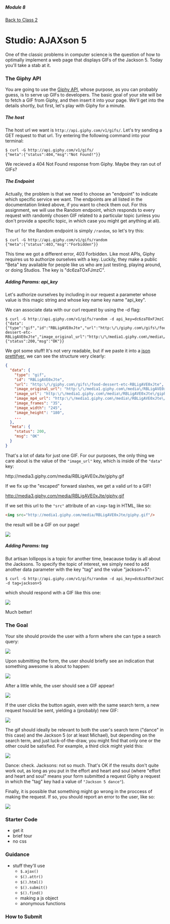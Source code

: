 ##### Module 8

[Back to Class 2](../../class2)

# Studio: AJAXson 5

One of the classic problems in computer science is the question of how to optimally implement a web page that displays GIFs of the Jackson 5. Today you'll take a stab at it.

### The Giphy API

You are going to use the <a href="https://github.com/Giphy/GiphyAPI" target="_blank">Giphy API</a>, whose purpose, as you can probably guess, is to serve up GIFs to developers. The basic goal of your site will be to fetch a GIF from Giphy, and then insert it into your page. We'll get into the details shortly, but first, let's play with Giphy for a minute.

##### The host

The host url we want is `http://api.giphy.com/v1/gifs/`. Let's try sending a GET request to that url. Try entering the following command into your terminal:

```nohighlight
$ curl -G http://api.giphy.com/v1/gifs/
{"meta":{"status":404,"msg":"Not Found!"}}
```

We recieved a 404 Not Found response from Giphy. Maybe they ran out of GIFs?

##### The Endpoint

Actually, the problem is that we need to choose an "endpoint" to indicate which specific service we want. The endpoints are all listed in the documentation linked above, if you want to check them out. For this assignment, we will use the Random endpoint, which responds to every request with randomly chosen GIF related to a particular topic (unless you don't provide a specific topic, in which case you might get anything at all). 

The url for the Random endpoint is simply `/random`, so let's try this:

```nohighight
$ curl -G http://api.giphy.com/v1/gifs/random
{"meta":{"status":403,"msg":"Forbidden"}}
```

This time we got a different error, 403 Forbidden. Like most APIs, Giphy requires us to authorize ourselves with a key. Luckily, they make a public "Beta" key available for people like us who are just testing, playing around, or doing Studios. The key is "dc6zaTOxFJmzC". 

##### Adding Params: api_key

Let's authorize ourselves by including in our request a parameter whose value is this magic string and whose key name key name "api_key".

We can associate data with our curl request by using the -d flag:

```nohighlight
$ curl -G http://api.giphy.com/v1/gifs/random -d api_key=dc6zaTOxFJmzC
{"data":{"type":"gif","id":"RBLigAVE0xJte","url":"http:\/\/giphy.com\/gifs\/food-dessert-etc-RBLigAVE0xJte","image_original_url":"http:\/\/media1.giphy.com\/media\/RBLigAVE0xJte\/giphy.gif","image_url":"http:\/\/media1.giphy.com\/media\/RBLigAVE0xJte\/giphy.gif","image_mp4_url":"http:\/\/media1.giphy.com\/media\/RBLigAVE0xJte\/giphy.mp4","image_frames":"35","image_width":"245","image_height":"180","fixed_height_downsampled_url":"http:\/\/media1.giphy.com\/media\/RBLigAVE0xJte\/200_d.gif","fixed_height_downsampled_width":"272","fixed_height_downsampled_height":"200","fixed_width_downsampled_url":"http:\/\/media1.giphy.com\/media\/RBLigAVE0xJte\/200w_d.gif","fixed_width_downsampled_width":"200","fixed_width_downsampled_height":"147","fixed_height_small_url":"http:\/\/media1.giphy.com\/media\/RBLigAVE0xJte\/100.gif","fixed_height_small_still_url":"http:\/\/media1.giphy.com\/media\/RBLigAVE0xJte\/100_s.gif","fixed_height_small_width":"136","fixed_height_small_height":"100","fixed_width_small_url":"http:\/\/media1.giphy.com\/media\/RBLigAVE0xJte\/100w.gif","fixed_width_small_still_url":"http:\/\/media1.giphy.com\/media\/RBLigAVE0xJte\/100w_s.gif","fixed_width_small_width":"100","fixed_width_small_height":"73","username":"","caption":""},"meta":{"status":200,"msg":"OK"}}
```

We got some stuff! It's not very readable, but if we paste it into a <a href="http://jsonprettyprint.com" target="_blank">json prettifyer</a>, we can see the structure very clearly:

```json
{
  "data": {
    "type": "gif",
    "id": "RBLigAVE0xJte",
    "url": "http:\/\/giphy.com\/gifs\/food-dessert-etc-RBLigAVE0xJte",
    "image_original_url": "http:\/\/media1.giphy.com\/media\/RBLigAVE0xJte\/giphy.gif",
    "image_url": "http:\/\/media1.giphy.com\/media\/RBLigAVE0xJte\/giphy.gif",
    "image_mp4_url": "http:\/\/media1.giphy.com\/media\/RBLigAVE0xJte\/giphy.mp4",
    "image_frames": "35",
    "image_width": "245",
    "image_height": "180",
    ...
  },
  "meta": {
    "status": 200,
    "msg": "OK"
  }
}
```

That's a lot of data for just one GIF. For our purposes, the only thing we care about is the value of the `"image_url"` key, which is inside of the `"data"` key:

http:\/\/media3.giphy.com\/media\/RBLigAVE0xJte\/giphy.gif

If we fix up the "escaped" forward slashes, we get a valid url to a GIF!

http://media3.giphy.com/media/RBLigAVE0xJte/giphy.gif

If we set this url to the `"src"` attribute of an `<img>` tag in HTML, like so:

```html
<img src="http://media1.giphy.com/media/RBLigAVE0xJte/giphy.gif"/>
```

the result will be a GIF on our page!

<img src="http://media3.giphy.com/media/RBLigAVE0xJte/giphy.gif"/>

##### Adding Params: tag

But artisan lollipops is a topic for another time, beacause today is all about the Jacksons. To specify the topic of interest, we simply need to add another data parameter with the key "tag" and the value "jackson+5":

```nohighlight
$ curl -G http://api.giphy.com/v1/gifs/random -d api_key=dc6zaTOxFJmzC -d tag=jackson+5
```

which should respond with a GIF like this one:

<img src="http://media2.giphy.com/media/BrzAAl0VMNkk/giphy.gif" />

Much better!

### The Goal

Your site should provide the user with a form where she can type a search query:

<img src="screenshots/blank.png"/>

Upon submitting the form, the user should briefly see an indication that something awesome is about to happen:

<img src="screenshots/loading.png"/>

After a little while, the user should see a GIF appear!

<img src="screenshots/moonwalk.png"/>

If the user clicks the button again, even with the same search term, a new request hsould be sent, yielding a (probably) new GIF:

<img src="screenshots/cowboy.png"/>

The gif should ideally be relevant to both the user's search term ("dance" in this case) and the Jackson 5 (or at least Michael), but depending on the search term, and just luck-of-the-draw, you might find that only one or the other could be satisfied. For example, a third click might yield this:

<img src="screenshots/mariodance.png"/>

Dance: check. Jacksons: not so much. That's OK if the results don't quite work out, as long as you put in the effort and heart and soul (where "effort and heart and soul" means your form submitted a request Giphy a request in which the "tag" key had a value of `"Jackson 5 dance"`).

Finally, it is possible that something might go wrong in the proccess of making the request. If so, you should report an error to the user, like so:

<img src="screenshots/error.png" />

### Starter Code

* get it
* brief tour
* no css

### Guidance
 
* stuff they'll use
  * `$.ajax()`
  * `$().attr()`
  * `$().html()`
  * `$().submit()`
  * `$().find()`
  * making a js object
  * anonymous functions

### How to Submit
